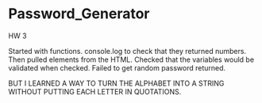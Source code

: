 # Password_Generator
HW 3

Started with functions. console.log to check that they returned numbers.
Then pulled elements from the HTML.
Checked that the variables would be validated when checked.
Failed to get random password returned.

BUT I LEARNED A WAY TO TURN THE ALPHABET INTO A STRING WITHOUT PUTTING EACH LETTER IN QUOTATIONS.
